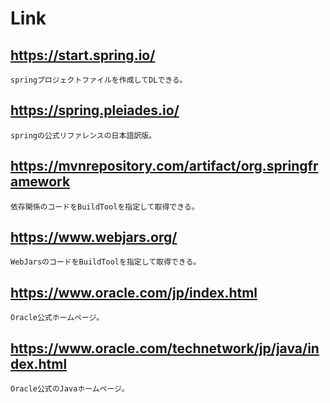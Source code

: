 # Link

## https://start.spring.io/

    springプロジェクトファイルを作成してDLできる。

## https://spring.pleiades.io/

    springの公式リファレンスの日本語訳版。

## https://mvnrepository.com/artifact/org.springframework

    依存関係のコードをBuildToolを指定して取得できる。

## https://www.webjars.org/

    WebJarsのコードをBuildToolを指定して取得できる。

## https://www.oracle.com/jp/index.html

    Oracle公式ホームページ。

## https://www.oracle.com/technetwork/jp/java/index.html

    Oracle公式のJavaホームページ。
